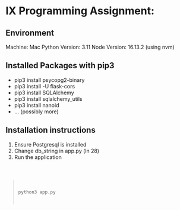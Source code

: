 # IX Programming Assignment:

## Environment
Machine: Mac 
Python Version: 3.11 
Node Version: 16.13.2 (using nvm)

## Installed Packages with pip3
- pip3 install psycopg2-binary
- pip3 install -U flask-cors
- pip3 install SQLAlchemy
- pip3 install sqlalchemy_utils
- pip3 install nanoid
- ... (possibly more) 

## Installation instructions 
1. Ensure Postgresql is installed
2. Change db_string in app.py (ln 28) 
3. Run the application
<code>

> python3 app.py

</code>
